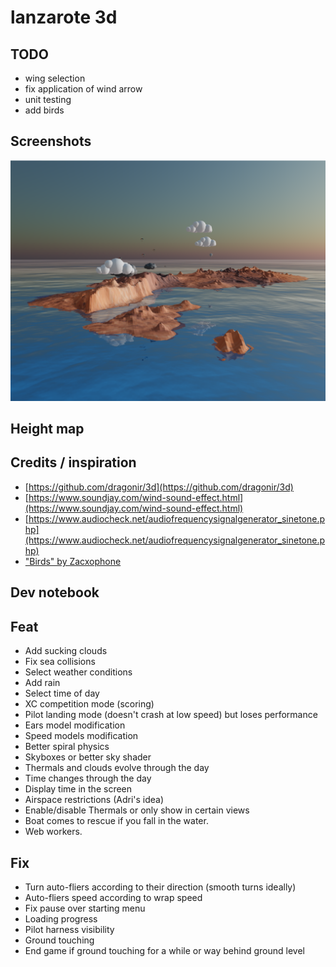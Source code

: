 # lanzarote 3d

## TODO

- wing selection
- fix application of wind arrow
- unit testing
- add birds

## Screenshots

![Screenshot](https://raw.githubusercontent.com/iloire/lanzarote3d/master/screenshots/screenshot2.png)

## Height map

## Credits / inspiration

- [https://github.com/dragonir/3d](https://github.com/dragonir/3d)
- [https://www.soundjay.com/wind-sound-effect.html](https://www.soundjay.com/wind-sound-effect.html)
- [https://www.audiocheck.net/audiofrequencysignalgenerator_sinetone.php](https://www.audiocheck.net/audiofrequencysignalgenerator_sinetone.php)
- ["Birds" by Zacxophone](https://skfb.ly/6ZEHR)

## Dev notebook

## Feat

- Add sucking clouds
- Fix sea collisions
- Select weather conditions
- Add rain
- Select time of day
- XC competition mode (scoring)
- Pilot landing mode (doesn't crash at low speed) but loses performance
- Ears model modification
- Speed models modification
- Better spiral physics
- Skyboxes or better sky shader
- Thermals and clouds evolve through the day
- Time changes through the day
- Display time in the screen
- Airspace restrictions (Adri's idea)
- Enable/disable Thermals or only show in certain views
- Boat comes to rescue if you fall in the water.
- Web workers.

## Fix

- Turn auto-fliers according to their direction (smooth turns ideally)
- Auto-fliers speed according to wrap speed
- Fix pause over starting menu
- Loading progress
- Pilot harness visibility
- Ground touching
- End game if ground touching for a while or way behind ground level
